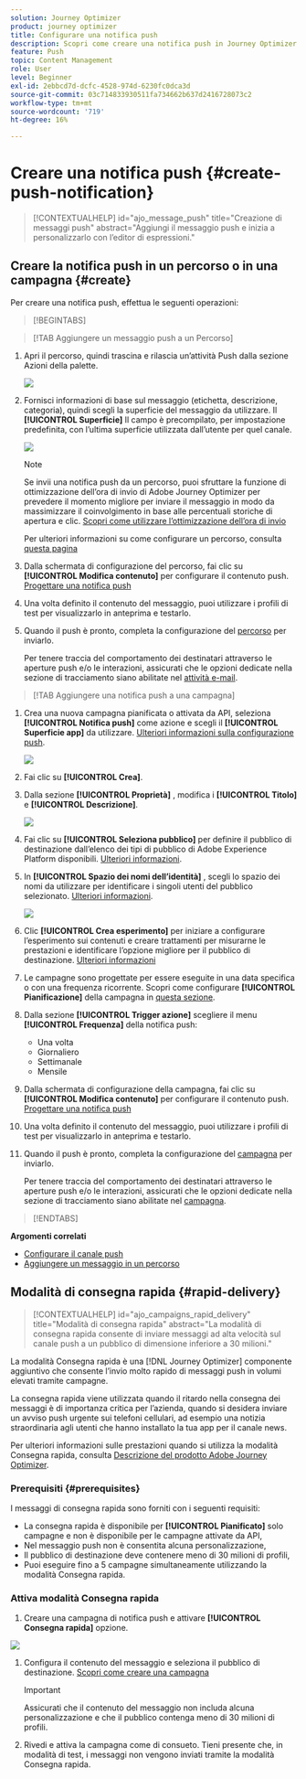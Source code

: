 ```yaml
---
solution: Journey Optimizer
product: journey optimizer
title: Configurare una notifica push
description: Scopri come creare una notifica push in Journey Optimizer
feature: Push
topic: Content Management
role: User
level: Beginner
exl-id: 2ebbcd7d-dcfc-4528-974d-6230fc0dca3d
source-git-commit: 03c714833930511fa734662b637d2416728073c2
workflow-type: tm+mt
source-wordcount: '719'
ht-degree: 16%

---
```


# Creare una notifica push {#create-push-notification}

>[!CONTEXTUALHELP]
>id="ajo_message_push"
>title="Creazione di messaggi push"
>abstract="Aggiungi il messaggio push e inizia a personalizzarlo con l’editor di espressioni."

## Creare la notifica push in un percorso o in una campagna {#create}

Per creare una notifica push, effettua le seguenti operazioni:

>[!BEGINTABS]

>[!TAB Aggiungere un messaggio push a un Percorso]

1. Apri il percorso, quindi trascina e rilascia un’attività Push dalla sezione Azioni della palette.

   ![](assets/push_create_1.png)

1. Fornisci informazioni di base sul messaggio (etichetta, descrizione, categoria), quindi scegli la superficie del messaggio da utilizzare. Il **[!UICONTROL Superficie]** Il campo è precompilato, per impostazione predefinita, con l’ultima superficie utilizzata dall’utente per quel canale.

   ![](assets/push_create_2.png)

   >[!NOTE]
   >
   >Se invii una notifica push da un percorso, puoi sfruttare la funzione di ottimizzazione dell’ora di invio di Adobe Journey Optimizer per prevedere il momento migliore per inviare il messaggio in modo da massimizzare il coinvolgimento in base alle percentuali storiche di apertura e clic. [Scopri come utilizzare l’ottimizzazione dell’ora di invio](../building-journeys/journeys-message.md#send-time-optimization)

   Per ulteriori informazioni su come configurare un percorso, consulta [questa pagina](../building-journeys/journey-gs.md)

1. Dalla schermata di configurazione del percorso, fai clic su **[!UICONTROL Modifica contenuto]** per configurare il contenuto push. [Progettare una notifica push](design-push.md)

1. Una volta definito il contenuto del messaggio, puoi utilizzare i profili di test per visualizzarlo in anteprima e testarlo.

1. Quando il push è pronto, completa la configurazione del [percorso](../building-journeys/journey-gs.md) per inviarlo.

   Per tenere traccia del comportamento dei destinatari attraverso le aperture push e/o le interazioni, assicurati che le opzioni dedicate nella sezione di tracciamento siano abilitate nel [attività e-mail](../building-journeys/journeys-message.md).

>[!TAB Aggiungere una notifica push a una campagna]

1. Crea una nuova campagna pianificata o attivata da API, seleziona **[!UICONTROL Notifica push]** come azione e scegli il **[!UICONTROL Superficie app]** da utilizzare. [Ulteriori informazioni sulla configurazione push](push-configuration.md).

   ![](assets/push_create_3.png)

1. Fai clic su **[!UICONTROL Crea]**.

1. Dalla sezione **[!UICONTROL Proprietà]** , modifica i **[!UICONTROL Titolo]** e **[!UICONTROL Descrizione]**.

   ![](assets/push_create_4.png)

1. Fai clic su **[!UICONTROL Seleziona pubblico]** per definire il pubblico di destinazione dall’elenco dei tipi di pubblico di Adobe Experience Platform disponibili. [Ulteriori informazioni](../audience/about-audiences.md).

1. In **[!UICONTROL Spazio dei nomi dell’identità]** , scegli lo spazio dei nomi da utilizzare per identificare i singoli utenti del pubblico selezionato. [Ulteriori informazioni](../event/about-creating.md#select-the-namespace).

   ![](assets/push_create_5.png)

1. Clic **[!UICONTROL Crea esperimento]** per iniziare a configurare l’esperimento sui contenuti e creare trattamenti per misurarne le prestazioni e identificare l’opzione migliore per il pubblico di destinazione. [Ulteriori informazioni](../campaigns/content-experiment.md)

1. Le campagne sono progettate per essere eseguite in una data specifica o con una frequenza ricorrente. Scopri come configurare **[!UICONTROL Pianificazione]** della campagna in [questa sezione](../campaigns/create-campaign.md#schedule).

1. Dalla sezione **[!UICONTROL Trigger azione]** scegliere il menu **[!UICONTROL Frequenza]** della notifica push:

   * Una volta
   * Giornaliero
   * Settimanale
   * Mensile

1. Dalla schermata di configurazione della campagna, fai clic su **[!UICONTROL Modifica contenuto]** per configurare il contenuto push. [Progettare una notifica push](design-push.md)

1. Una volta definito il contenuto del messaggio, puoi utilizzare i profili di test per visualizzarlo in anteprima e testarlo.

1. Quando il push è pronto, completa la configurazione del [campagna](../campaigns/create-campaign.md) per inviarlo.

   Per tenere traccia del comportamento dei destinatari attraverso le aperture push e/o le interazioni, assicurati che le opzioni dedicate nella sezione di tracciamento siano abilitate nel [campagna](../campaigns/create-campaign.md).

>[!ENDTABS]

**Argomenti correlati**

* [Configurare il canale push](push-gs.md)
* [Aggiungere un messaggio in un percorso](../building-journeys/journeys-message.md)

## Modalità di consegna rapida {#rapid-delivery}

>[!CONTEXTUALHELP]
>id="ajo_campaigns_rapid_delivery"
>title="Modalità di consegna rapida"
>abstract="La modalità di consegna rapida consente di inviare messaggi ad alta velocità sul canale push a un pubblico di dimensione inferiore a 30 milioni."

La modalità Consegna rapida è una [!DNL Journey Optimizer] componente aggiuntivo che consente l’invio molto rapido di messaggi push in volumi elevati tramite campagne.

La consegna rapida viene utilizzata quando il ritardo nella consegna dei messaggi è di importanza critica per l’azienda, quando si desidera inviare un avviso push urgente sui telefoni cellulari, ad esempio una notizia straordinaria agli utenti che hanno installato la tua app per il canale news.

Per ulteriori informazioni sulle prestazioni quando si utilizza la modalità Consegna rapida, consulta [Descrizione del prodotto Adobe Journey Optimizer](https://helpx.adobe.com/it/legal/product-descriptions/adobe-journey-optimizer.html).

### Prerequisiti {#prerequisites}

I messaggi di consegna rapida sono forniti con i seguenti requisiti:

* La consegna rapida è disponibile per **[!UICONTROL Pianificato]** solo campagne e non è disponibile per le campagne attivate da API,
* Nel messaggio push non è consentita alcuna personalizzazione,
* Il pubblico di destinazione deve contenere meno di 30 milioni di profili,
* Puoi eseguire fino a 5 campagne simultaneamente utilizzando la modalità Consegna rapida.

### Attiva modalità Consegna rapida

1. Creare una campagna di notifica push e attivare **[!UICONTROL Consegna rapida]** opzione.

![](assets/create-campaign-burst.png)

1. Configura il contenuto del messaggio e seleziona il pubblico di destinazione. [Scopri come creare una campagna](#create)

   >[!IMPORTANT]
   >
   >Assicurati che il contenuto del messaggio non includa alcuna personalizzazione e che il pubblico contenga meno di 30 milioni di profili.

1. Rivedi e attiva la campagna come di consueto. Tieni presente che, in modalità di test, i messaggi non vengono inviati tramite la modalità Consegna rapida.